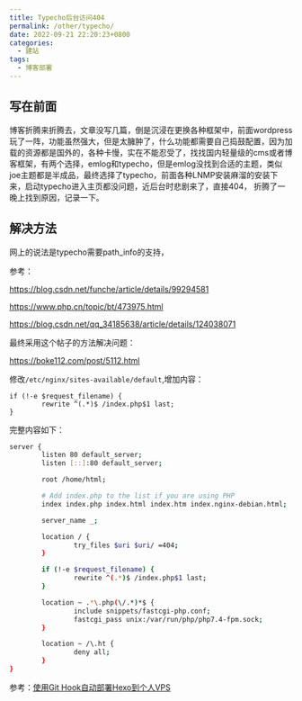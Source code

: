 ```yaml
---
title: Typecho后台访问404
permalink: /other/typecho/
date: 2022-09-21 22:20:23+0800
categories:
  - 建站
tags:
  - 博客部署
---
```



## 写在前面

博客折腾来折腾去，文章没写几篇，倒是沉浸在更换各种框架中，前面wordpress玩了一阵，功能虽然强大，但是太臃肿了，什么功能都需要自己捣鼓配置，因为加载的资源都是国外的，各种卡慢，实在不能忍受了，找找国内轻量级的cms或者博客框架，有两个选择，emlog和typecho，但是emlog没找到合适的主题，类似joe主题都是半成品，最终选择了typecho，前面各种LNMP安装麻溜的安装下来，启动typecho进入主页都没问题，近后台时悲剧来了，直接404， 折腾了一晚上找到原因，记录一下。

## 解决方法

网上的说法是typecho需要path_info的支持，

参考：

https://blog.csdn.net/funche/article/details/99294581

https://www.php.cn/topic/bt/473975.html

https://blog.csdn.net/qq_34185638/article/details/124038071



最终采用这个帖子的方法解决问题：

https://boke112.com/post/5112.html



修改`/etc/nginx/sites-available/default`,增加内容：

```
if (!-e $request_filename) {
		rewrite ^(.*)$ /index.php$1 last;
}
```



完整内容如下：

```bash
server {
        listen 80 default_server;
        listen [::]:80 default_server;

        root /home/html;

        # Add index.php to the list if you are using PHP
        index index.php index.html index.htm index.nginx-debian.html;

        server_name _;

        location / {
                try_files $uri $uri/ =404;
        }

        if (!-e $request_filename) {
                rewrite ^(.*)$ /index.php$1 last;
        }

        location ~ .*\.php(\/.*)*$ {
                include snippets/fastcgi-php.conf;
                fastcgi_pass unix:/var/run/php/php7.4-fpm.sock;
        }

        location ~ /\.ht {
                deny all;
        }
}

```







参考：[使用Git Hook自动部署Hexo到个人VPS](https://www.liuxinggang.com/archives/gethook_hexo_vps.html)

